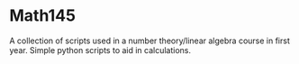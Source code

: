 # Math145
A collection of scripts used in a number theory/linear algebra course in first year. Simple python scripts to aid in calculations.
